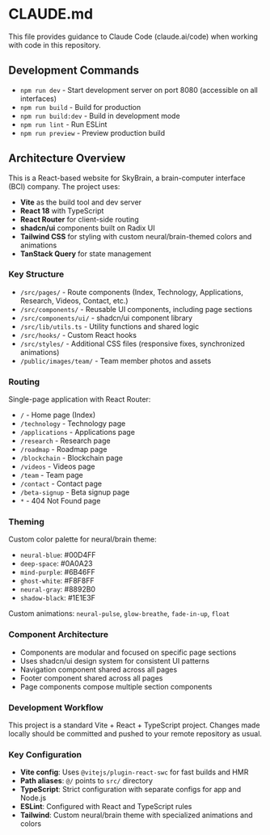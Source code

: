# CLAUDE.md

This file provides guidance to Claude Code (claude.ai/code) when working with code in this repository.

## Development Commands

- `npm run dev` - Start development server on port 8080 (accessible on all interfaces)
- `npm run build` - Build for production
- `npm run build:dev` - Build in development mode
- `npm run lint` - Run ESLint
- `npm run preview` - Preview production build

## Architecture Overview

This is a React-based website for SkyBrain, a brain-computer interface (BCI) company. The project uses:

- **Vite** as the build tool and dev server
- **React 18** with TypeScript
- **React Router** for client-side routing
- **shadcn/ui** components built on Radix UI
- **Tailwind CSS** for styling with custom neural/brain-themed colors and animations
- **TanStack Query** for state management

### Key Structure

- `/src/pages/` - Route components (Index, Technology, Applications, Research, Videos, Contact, etc.)
- `/src/components/` - Reusable UI components, including page sections
- `/src/components/ui/` - shadcn/ui component library
- `/src/lib/utils.ts` - Utility functions and shared logic
- `/src/hooks/` - Custom React hooks
- `/src/styles/` - Additional CSS files (responsive fixes, synchronized animations)
- `/public/images/team/` - Team member photos and assets

### Routing

Single-page application with React Router:
- `/` - Home page (Index)
- `/technology` - Technology page
- `/applications` - Applications page  
- `/research` - Research page
- `/roadmap` - Roadmap page
- `/blockchain` - Blockchain page
- `/videos` - Videos page
- `/team` - Team page
- `/contact` - Contact page
- `/beta-signup` - Beta signup page
- `*` - 404 Not Found page

### Theming

Custom color palette for neural/brain theme:
- `neural-blue`: #00D4FF
- `deep-space`: #0A0A23
- `mind-purple`: #6B46FF
- `ghost-white`: #F8F8FF
- `neural-gray`: #8892B0
- `shadow-black`: #1E1E3F

Custom animations: `neural-pulse`, `glow-breathe`, `fade-in-up`, `float`

### Component Architecture

- Components are modular and focused on specific page sections
- Uses shadcn/ui design system for consistent UI patterns
- Navigation component shared across all pages
- Footer component shared across all pages
- Page components compose multiple section components

### Development Workflow

This project is a standard Vite + React + TypeScript project. Changes made locally should be committed and pushed to your remote repository as usual.

### Key Configuration

- **Vite config**: Uses `@vitejs/plugin-react-swc` for fast builds and HMR
- **Path aliases**: `@/` points to `src/` directory
- **TypeScript**: Strict configuration with separate configs for app and Node.js
- **ESLint**: Configured with React and TypeScript rules
- **Tailwind**: Custom neural/brain theme with specialized animations and colors